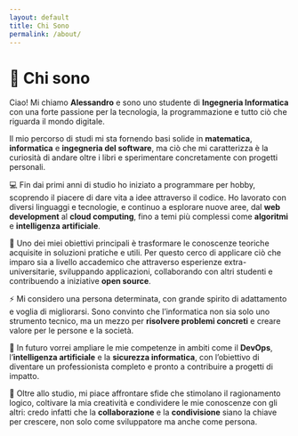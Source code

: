 ```yaml
---
layout: default 
title: Chi Sono
permalink: /about/ 
---
```


# 👤 Chi sono  

Ciao! Mi chiamo **Alessandro** e sono uno studente di **Ingegneria Informatica** con una forte passione per la tecnologia, la programmazione e tutto ciò che riguarda il mondo digitale.  

Il mio percorso di studi mi sta fornendo basi solide in **matematica**, **informatica** e **ingegneria del software**, ma ciò che mi caratterizza è la curiosità di andare oltre i libri e sperimentare concretamente con progetti personali.  

💻 Fin dai primi anni di studio ho iniziato a programmare per hobby, scoprendo il piacere di dare vita a idee attraverso il codice. Ho lavorato con diversi linguaggi e tecnologie, e continuo a esplorare nuove aree, dal **web development** al **cloud computing**, fino a temi più complessi come **algoritmi** e **intelligenza artificiale**.  

🎯 Uno dei miei obiettivi principali è trasformare le conoscenze teoriche acquisite in soluzioni pratiche e utili. Per questo cerco di applicare ciò che imparo sia a livello accademico che attraverso esperienze extra-universitarie, sviluppando applicazioni, collaborando con altri studenti e contribuendo a iniziative **open source**.  

⚡ Mi considero una persona determinata, con grande spirito di adattamento e voglia di migliorarsi. Sono convinto che l’informatica non sia solo uno strumento tecnico, ma un mezzo per **risolvere problemi concreti** e creare valore per le persone e la società.  

🚀 In futuro vorrei ampliare le mie competenze in ambiti come il **DevOps**, l’**intelligenza artificiale** e la **sicurezza informatica**, con l’obiettivo di diventare un professionista completo e pronto a contribuire a progetti di impatto.  

🤝 Oltre allo studio, mi piace affrontare sfide che stimolano il ragionamento logico, coltivare la mia creatività e condividere le mie conoscenze con gli altri: credo infatti che la **collaborazione** e la **condivisione** siano la chiave per crescere, non solo come sviluppatore ma anche come persona.  
